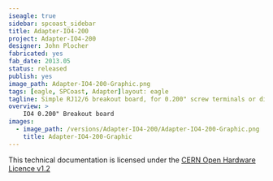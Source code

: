 ```yaml
---
iseagle: true
sidebar: spcoast_sidebar
title: Adapter-IO4-200
project: Adapter-IO4-200
designer: John Plocher
fabricated: yes
fab_date: 2013.05
status: released
publish: yes
image_path: Adapter-IO4-200-Graphic.png
tags: [eagle, SPCoast, Adapter]layout: eagle
tagline: Simple RJ12/6 breakout board, for 0.200" screw terminals or direct wire soldering
overview: >
    IO4 0.200" Breakout board
images:
  - image_path: /versions/Adapter-IO4-200/Adapter-IO4-200-Graphic.png
    title: Adapter-IO4-200-Graphic
---
```



This technical documentation is licensed under the [CERN Open Hardware Licence v1.2](http://www.ohwr.org/attachments/2388/cern_ohl_v_1_2.txt)
